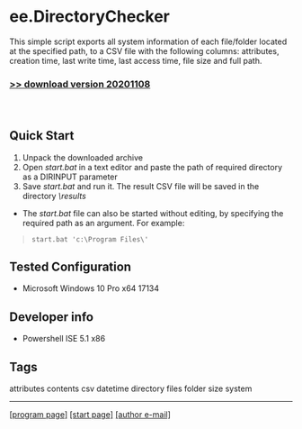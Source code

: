 # ee.DirectoryChecker

This simple script exports all system information of each file/folder located at the specified path, to a CSV file with the following columns: attributes, creation time, last write time, last access time, file size and full path.

### [>> download version 20201108](https://github.com/rytsikau/ee.directorychecker/raw/main/ee.directorychecker_20201108.zip)<br><br><br>



## Quick Start

1. Unpack the downloaded archive
2. Open *start.bat* in a text editor and paste the path of required directory as a DIRINPUT parameter
3. Save *start.bat* and run it. The result CSV file will be saved in the directory *\results*
* The *start.bat* file can also be started without editing, by specifying the required path as an argument. For example:
>     start.bat 'c:\Program Files\'



## Tested Configuration

* Microsoft Windows 10 Pro x64 17134



## Developer info

* Powershell ISE 5.1 x86



## Tags

attributes contents csv datetime directory files folder size system

---
[[program page]](https://rytsikau.github.io/ee.DirectoryChecker) [[start page]](https://rytsikau.github.io) [[author e-mail]](mailto:y.rytsikau@gmail.com)
